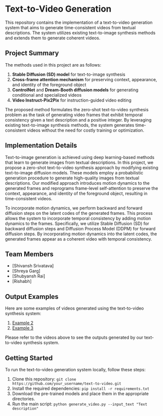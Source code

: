 # Text-to-Video Generation

This repository contains the implementation of a text-to-video generation system that aims to generate time-consistent videos from textual descriptions. The system utilizes existing text-to-image synthesis methods and extends them to generate coherent videos.

## Project Summary

The methods used in this project are as follows:

1. **Stable Diffusion (SD) model** for text-to-image synthesis
2. **Cross-frame attention mechanism** for preserving context, appearance, and identity of the foreground object
3. **ControlNet** and **Dream-Booth diffusion models** for generating conditional and specialized videos
4. **Video Instruct-Pix2Pix** for instruction-guided video editing

The proposed method formulates the zero-shot text-to-video synthesis problem as the task of generating video frames that exhibit temporal consistency given a text description and a positive integer. By leveraging existing text-to-image synthesis methods, the system generates time-consistent videos without the need for costly training or optimization.

## Implementation Details

Text-to-image generation is achieved using deep learning-based methods that learn to generate images from textual descriptions. In this project, we propose a zero-shot text-to-video synthesis approach by modifying existing text-to-image diffusion models. These models employ a probabilistic generation procedure to generate high-quality images from textual descriptions. Our modified approach introduces motion dynamics to the generated frames and reprograms frame-level self-attention to preserve the context, appearance, and identity of the foreground object, resulting in time-consistent videos.

To incorporate motion dynamics, we perform backward and forward diffusion steps on the latent codes of the generated frames. This process allows the system to incorporate temporal consistency by adding motion dynamics to the frames. Specifically, we utilize Stable Diffusion (SD) for backward diffusion steps and Diffusion Process Model (DDPM) for forward diffusion steps. By incorporating motion dynamics into the latent codes, the generated frames appear as a coherent video with temporal consistency.

## Team Members

- [Shivansh Srivatava]
- [Shreya Garg]
- [Shubyansh Rai]
- [Rishabh]

## Output Examples

Here are some examples of videos generated using the text-to-video synthesis system:

1. [Example 2](./temporal/movie.mp4)
2. [Example 3](./temporal/movie2.mp4)

Please refer to the videos above to see the outputs generated by our text-to-video synthesis system.

## Getting Started

To run the text-to-video generation system locally, follow these steps:

1. Clone this repository: `git clone https://github.com/your_username/text-to-video.git`
2. Install the required dependencies: `pip install -r requirements.txt`
3. Download the pre-trained models and place them in the appropriate directories.
4. Run the main script: `python generate_video.py --input_text "Text description"`
